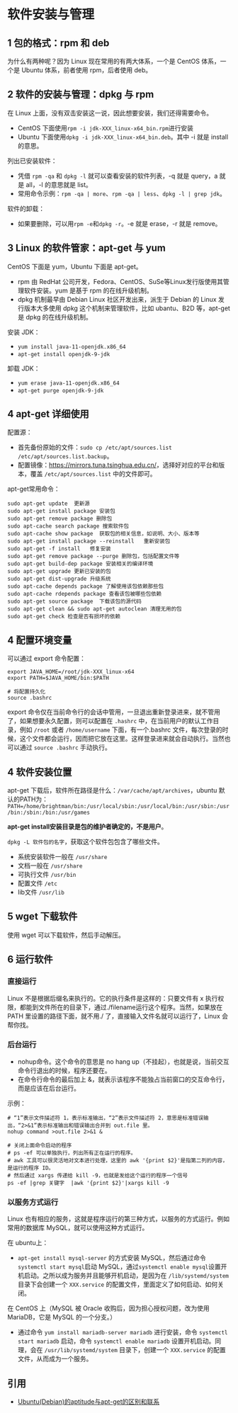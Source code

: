 # 软件安装与管理

## 1 包的格式：rpm 和 deb

为什么有两种呢？因为 Linux 现在常用的有两大体系，一个是 CentOS 体系，一个是 Ubuntu 体系，前者使用 rpm，后者使用 deb。

## 2 软件的安装与管理：dpkg 与 rpm

在 Linux 上面，没有双击安装这一说，因此想要安装，我们还得需要命令。

- CentOS 下面使用`rpm -i jdk-XXX_linux-x64_bin.rpm`进行安装
- Ubuntu 下面使用`dpkg -i jdk-XXX_linux-x64_bin.deb`。其中 -i 就是 install 的意思。

列出已安装软件：

- 凭借 `rpm -qa` 和 `dpkg -l` 就可以查看安装的软件列表，-q 就是 query，a 就是 all，-l 的意思就是 list。
- 常用命令示例：`rpm -qa | more`、`rpm -qa | less`、`dpkg -l | grep jdk`。

软件的卸载：

- 如果要删除，可以用`rpm -e`和`dpkg -r`。-e 就是 erase，-r 就是 remove。

## 3 Linux 的软件管家：apt-get 与 yum

CentOS 下面是 yum，Ubuntu 下面是 apt-get。

- rpm 由 RedHat 公司开发，Fedora、CentOS、SuSe等Linux发行版使用其管理软件安装。yum 是基于 rpm 的在线升级机制。
- dpkg 机制最早由 Debian Linux 社区开发出来，派生于 Debian 的 Linux 发行版本大多使用 dpkg 这个机制来管理软件，比如 ubantu、B2D 等，apt-get 是 dpkg 的在线升级机制。

安装 JDK：

- `yum install java-11-openjdk.x86_64`
- `apt-get install openjdk-9-jdk`

卸载 JDK：

- `yum erase java-11-openjdk.x86_64`
- `apt-get purge openjdk-9-jdk`

## 4 apt-get 详细使用

配置源：

- 首先备份原始的文件：`sudo cp /etc/apt/sources.list /etc/apt/sources.list.backup`。
- 配置镜像：<https://mirrors.tuna.tsinghua.edu.cn/>，选择好对应的平台和版本，覆盖 `/etc/apt/sources.list` 中的文件即可。

apt-get常用命令：

```shell
sudo apt-get update  更新源
sudo apt-get install package 安装包
sudo apt-get remove package 删除包
sudo apt-cache search package 搜索软件包
sudo apt-cache show package  获取包的相关信息，如说明、大小、版本等
sudo apt-get install package --reinstall   重新安装包
sudo apt-get -f install   修复安装
sudo apt-get remove package --purge 删除包，包括配置文件等
sudo apt-get build-dep package 安装相关的编译环境
sudo apt-get upgrade 更新已安装的包
sudo apt-get dist-upgrade 升级系统
sudo apt-cache depends package 了解使用该包依赖那些包
sudo apt-cache rdepends package 查看该包被哪些包依赖
sudo apt-get source package  下载该包的源代码
sudo apt-get clean && sudo apt-get autoclean 清理无用的包
sudo apt-get check 检查是否有损坏的依赖
```

## 4 配置环境变量

可以通过 export 命令配置：

```shell
export JAVA_HOME=/root/jdk-XXX_linux-x64
export PATH=$JAVA_HOME/bin:$PATH

# 将配置持久化
source .bashrc
```

export 命令仅在当前命令行的会话中管用，一旦退出重新登录进来，就不管用了，如果想要永久配置，则可以配置在 `.hashrc` 中，在当前用户的默认工作目录，例如 `/root` 或者 `/home/username` 下面，有一个.bashrc 文件，每次登录的时候，这个文件都会运行，因而把它放在这里。这样登录进来就会自动执行。当然也可以通过 `source .bashrc` 手动执行。

## 4 软件安装位置

apt-get 下载后，软件所在路径是什么：`/var/cache/apt/archives`，ubuntu 默认的PATH为：`PATH=/home/brightman/bin:/usr/local/sbin:/usr/local/bin:/usr/sbin:/usr/bin:/sbin:/bin:/usr/games`

**apt-get install安装目录是包的维护者确定的，不是用户**。

`dpkg -L 软件包的名字`，获取这个软件包包含了哪些文件。

- 系统安装软件一般在 `/usr/share`
- 文档一般在 `/usr/share`
- 可执行文件 `/usr/bin`
- 配置文件 `/etc`
- lib文件 `/usr/lib`

## 5 wget 下载软件

使用 wget 可以下载软件，然后手动解压。

## 6 运行软件

### 直接运行

Linux 不是根据后缀名来执行的。它的执行条件是这样的：只要文件有 x 执行权限，都能到文件所在的目录下，通过./filename运行这个程序。当然，如果放在 PATH 里设置的路径下面，就不用./ 了，直接输入文件名就可以运行了，Linux 会帮你找。

### 后台运行

- nohup命令。这个命令的意思是 no hang up（不挂起），也就是说，当前交互命令行退出的时候，程序还要在。
- 在命令行命令的最后加上 &，就表示该程序不能独占当前窗口的交互命令行，而是应该在后台运行。

示例：

```shell
# “1”表示文件描述符 1，表示标准输出，“2”表示文件描述符 2，意思是标准错误输出，“2>&1”表示标准输出和错误输出合并到 out.file 里。
nohup command >out.file 2>&1 &

# 关闭上面命令启动的程序
# ps -ef 可以单独执行，列出所有正在运行的程序。
# awk 工具可以很灵活地对文本进行处理，这里的 awk '{print $2}'是指第二列的内容，是运行的程序 ID。
# 然后通过 xargs 传递给 kill -9，也就是发给这个运行的程序一个信号
ps -ef |grep 关键字  |awk '{print $2}'|xargs kill -9
```

### 以服务方式运行

Linux 也有相应的服务，这就是程序运行的第三种方式，以服务的方式运行。例如常用的数据库 MySQL，就可以使用这种方式运行。

在 ubuntu上：

- `apt-get install mysql-server` 的方式安装 MySQL，然后通过命令 `systemctl start mysql`启动 MySQL，通过`systemctl enable mysql`设置开机启动。之所以成为服务并且能够开机启动，是因为在 `/lib/systemd/system` 目录下会创建一个 `XXX.service` 的配置文件，里面定义了如何启动、如何关闭。

在 CentOS 上（MySQL 被 Oracle 收购后，因为担心授权问题，改为使用 MariaDB，它是 MySQL 的一个分支。）

- 通过命令 `yum install mariadb-server mariadb` 进行安装，命令 `systemctl start mariadb` 启动，命令 `systemctl enable mariadb` 设置开机启动。同理，会在 `/usr/lib/systemd/system` 目录下，创建一个 `XXX.service` 的配置文件，从而成为一个服务。

## 引用

- [Ubuntu(Debian)的aptitude与apt-get的区别和联系](http://www.cnblogs.com/yuxc/archive/2012/08/02/2620003.html)
